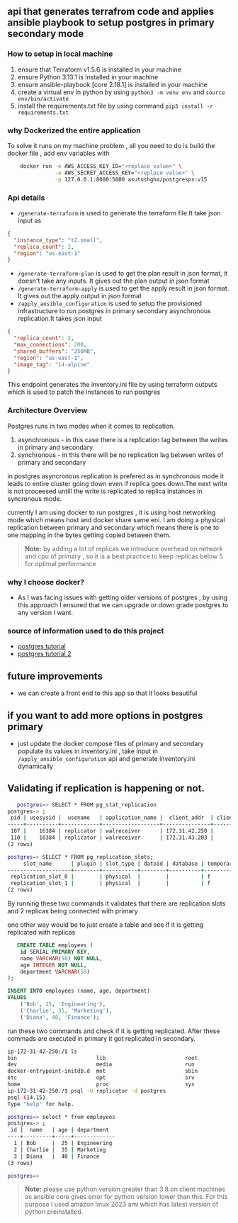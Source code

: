 ## api that generates terrafrom code and applies ansible playbook to setup postgres in primary secondary mode

### How to setup in local machine 
1. ensure that Terraform v1.5.6 is installed in your machine
2. ensure Python 3.13.1 is installed in your machine
3. ensure ansible-playbook [core 2.18.1] is installed in your machine
4. create a virtual env in python by using `python3 -m venv env` and `source env/bin/activate`
5. install the requirements.txt file by using command `pip3 install -r requirements.txt`

### why Dockerized the entire application
To solve it runs on my machine problem , all you need to do is build the docker file , add env variables with
```bash
    docker run -e AWS_ACCESS_KEY_ID="<replace value>" \
               -e AWS_SECRET_ACCESS_KEY="<replace value>" \
               -p 127.0.0.1:8080:5000 asutoshgha/postgresps:v15
```

### Api details 
* `/generate-terraform` is used to generate the terraform file.It take json input as

```json
{
  "instance_type": "t2.small",
  "replica_count": 2,
  "region": "us-east-1"
}
```
* `/generate-terraform-plan` is used to get the plan result in json format, it doesn't take any inputs. It gives out the plan output in json format
* `/generate-terraform-apply` is used to get the apply result in json format. It gives out the apply output in json format
* `/apply_ansible_configuration` is used to setup the provisioned infrastructure to run postgres in primary secondary asynchronous replication.It takes json input
```json
{
  "replica_count": 2,
  "max_connections": 200,
  "shared_buffers": "256MB",
  "region": "us-east-1",
  "image_tag": "14-alpine"
}
```
This endpoint generates the inventory.ini file by using terraform outputs which is used to patch the instances to run postgres

### Architecture Overview 
Postgres runs in two modes when it comes to replication.
1. asynchronous - in this case there is a replication lag between the writes in primary and secondary
2. synchronous - in this there will be no replication lag between writes of primary and secondary

in postgres asyncronous replication is prefered as in synchronous mode it leads to entire cluster going down even if replica goes down.The next write is not proceesed untill the write is replicated to replica instances in syncronous mode.

currently I am using docker to run postgres , it is using host networking mode which means host and docker share same eni.
I am doing a physical replication between primary and secondary which means there is one to one mapping in the bytes getting copied between them.

> **Note:** by adding a lot of replicas we introduce overhead on network and cpu of primary , so it is a best practice to keep replicas below 5 for optimal performance

### why I choose docker?
* As I was facing issues with getting older versions of postgres , by using this approach I ensured that we can upgrade or down grade postgres to any version I want.

### source of information used to do this project
* [postgres tutorial](https://www.youtube.com/watch?v=Jm7deC0mOyY)
* [postgres tutorial 2 ](https://www.youtube.com/watch?v=UjrvaGvSCOI)

## future improvements 
* we can create a front end to this app so that it looks beautiful

## if you want to add more options in postgres primary
* just update the docker compose files of primary and secondary populate its values in inventory.ini , take input in `/apply_ansible_configuration` api and generate inventory.ini dynamically

## Validating if replication is happening or not.
```bash 
   postgres=> SELECT * FROM pg_stat_replication
postgres-> ;
 pid | usesysid |  usename   | application_name |  client_addr  | client_hostname | client_port |         backend_start         | backend_xmin | state | sent_lsn | write_lsn | flush_lsn | replay_lsn | write_lag | flush_lag | replay_lag | sync_priority | sync_state | reply_time
-----+----------+------------+------------------+---------------+-----------------+-------------+-------------------------------+--------------+-------+----------+-----------+-----------+------------+-----------+-----------+------------+---------------+------------+------------
 107 |    16384 | replicator | walreceiver      | 172.31.42.250 |                 |       41308 | 2025-01-20 17:35:38.560571+00 |          |       |          |           |           |            |           |           |            |               |            |
 110 |    16384 | replicator | walreceiver      | 172.31.43.203 |                 |       38168 | 2025-01-20 17:35:39.908+00    |          |       |          |           |           |            |           |           |            |               |            |
(2 rows)

postgres=> SELECT * FROM pg_replication_slots;
     slot_name      | plugin | slot_type | datoid | database | temporary | active | active_pid | xmin | catalog_xmin | restart_lsn |confirmed_flush_lsn | wal_status | safe_wal_size | two_phase
--------------------+--------+-----------+--------+----------+-----------+--------+------------+------+--------------+-------------+---------------------+------------+---------------+-----------
 replication_slot_0 |        | physical  |        |          | f         | t      |        110 |      |              | 0/8000148   |                    | reserved   |               | f
 replication_slot_1 |        | physical  |        |          | f         | t      |        107 |      |              | 0/8000148   |                    | reserved   |               | f
(2 rows)
```
By running these two commands it validates that there are replication slots and 2 replicas being connected with primary

one other way would be to just create a table and see if it is getting replicated with replicas 

```sql
   CREATE TABLE employees (
    id SERIAL PRIMARY KEY,
    name VARCHAR(50) NOT NULL,
    age INTEGER NOT NULL,
    department VARCHAR(50)
);

INSERT INTO employees (name, age, department)
VALUES 
    ('Bob', 25, 'Engineering'),
    ('Charlie', 35, 'Marketing'),
    ('Diana', 40, 'Finance');
```

run these two commands and check if it is getting replicated. After these commads are executed in primary it got replicated in secondary.
```bash
ip-172-31-42-250:/$ ls
bin                         lib                         root                        tmp
dev                         media                       run                         usr
docker-entrypoint-initdb.d  mnt                         sbin                        var
etc                         opt                         srv
home                        proc                        sys
ip-172-31-42-250:/$ psql -U replicator -d postgres
psql (14.15)
Type "help" for help.

postgres=> select * from employees
postgres-> ;
 id |  name   | age | department
----+---------+-----+-------------
  1 | Bob     |  25 | Engineering
  2 | Charlie |  35 | Marketing
  3 | Diana   |  40 | Finance
(3 rows)

postgres=>
```


> **Note:** please use python version greater than 3.8 on client machines as ansible core gives error for python version lower than this. For this purpose I used amazon linux 2023 ami which has latest version of python preinstalled.





